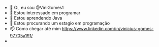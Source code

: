 - 👋 Oi, eu sou @ViniGomes1
- 👀 Estou interessado em programar
- 🌱 Estou aprendendo Java
- 💞️ Estou procurando um estagio em programação
- 📫 Como chegar até mim https://www.linkedin.com/in/vinicius-gomes-97705a191/
- 
<!---
ViniGomes1/ViniGomes1 is a ✨ special ✨ repository because its `README.md` (this file) appears on your GitHub profile.
You can click the Preview link to take a look at your changes.
--->
